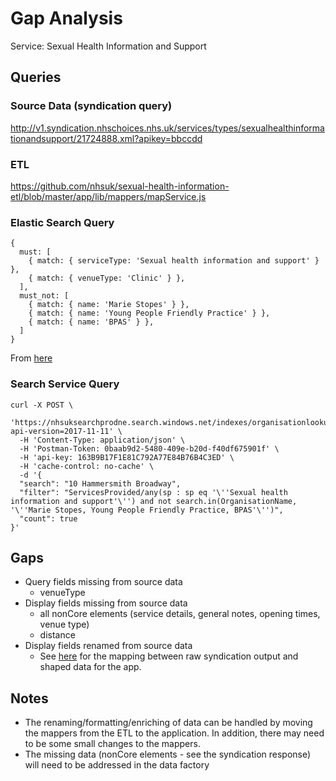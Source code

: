 # Gap Analysis

Service: Sexual Health Information and Support

## Queries

### Source Data (syndication query)

http://v1.syndication.nhschoices.nhs.uk/services/types/sexualhealthinformationandsupport/21724888.xml?apikey=bbccdd

### ETL

  https://github.com/nhsuk/sexual-health-information-etl/blob/master/app/lib/mappers/mapService.js


### Elastic Search Query


```
{
  must: [
    { match: { serviceType: 'Sexual health information and support' } },
    { match: { venueType: 'Clinic' } },
  ],
  must_not: [
    { match: { name: 'Marie Stopes' } },
    { match: { name: 'Young People Friendly Practice' } },
    { match: { name: 'BPAS' } },
  ]
}

```
From [here](https://github.com/nhsuk/sexual-health-service-finder/blob/master/app/lib/elasticsearch/coreQuery.js)

### Search Service Query

```
curl -X POST \
  'https://nhsuksearchprodne.search.windows.net/indexes/organisationlookup/docs/search?api-version=2017-11-11' \
  -H 'Content-Type: application/json' \
  -H 'Postman-Token: 0baab9d2-5480-409e-b20d-f40df675901f' \
  -H 'api-key: 163B9B17F1E81C792A77E84B76B4C3ED' \
  -H 'cache-control: no-cache' \
  -d '{
  "search": "10 Hammersmith Broadway",
  "filter": "ServicesProvided/any(sp : sp eq '\''Sexual health information and support'\'') and not search.in(OrganisationName, '\''Marie Stopes, Young People Friendly Practice, BPAS'\'')",
  "count": true
}'
```

## Gaps

* Query fields missing from source data
  * venueType
* Display fields missing from source data
  * all nonCore elements (service details, general notes, opening times, venue type)
  * distance
* Display fields renamed from source data
  * See [here](https://github.com/nhsuk/sexual-health-information-etl/blob/master/app/lib/mappers/mapService.js) for the mapping between raw syndication output and shaped data for the app.

## Notes

* The renaming/formatting/enriching of data can be handled by moving the mappers from the ETL to the application. In addition, there may need to be some small changes to the mappers.
* The missing data (nonCore elements - see the syndication response) will need to be addressed in the data factory